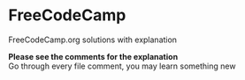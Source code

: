 # FreeCodeCamp
FreeCodeCamp.org solutions with explanation
  
**Please see the comments for the explanation**  
Go through every file comment, you may learn something new